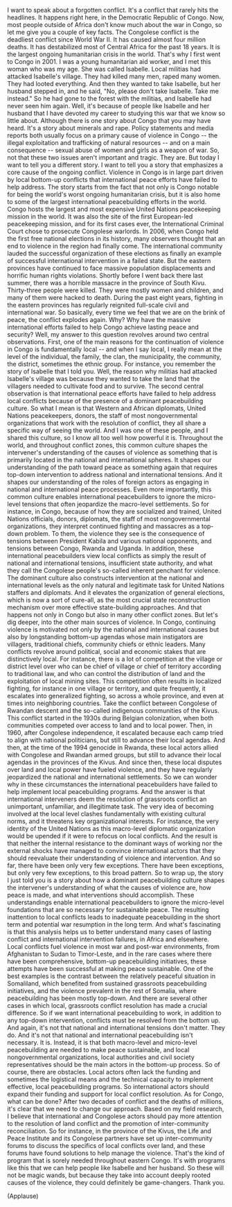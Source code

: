 
I want to speak about 
a forgotten conflict.
It&#39;s a conflict that rarely
hits the headlines.
It happens right here,
in the Democratic Republic of Congo.
Now, most people outside of Africa
don&#39;t know much about the war in Congo,
so let me give you a couple of key facts.
The Congolese conflict is the deadliest 
conflict since World War II.
It has caused almost four million deaths.
It has destabilized most of Central Africa
for the past 18 years.
It is the largest ongoing
humanitarian crisis in the world.
That&#39;s why I first went to Congo in 2001.
I was a young humanitarian aid worker,
and I met this woman who was my age.
She was called Isabelle.
Local militias
had attacked Isabelle&#39;s village.
They had killed many men,
raped many women.
They had looted everything.
And then they wanted to take Isabelle,
but her husband stepped in,
and he said, &quot;No,
please don&#39;t take Isabelle.
Take me instead.&quot;
So he had gone to the forest
with the militias,
and Isabelle had never seen him again.
Well, it&#39;s because of people
like Isabelle and her husband
that I have devoted my career
to studying this war
that we know so little about.
Although there is one story
about Congo that you may have heard.
It&#39;s a story about minerals and rape.
Policy statements and media reports
both usually focus on a primary cause
of violence in Congo --
the illegal exploitation and trafficking
of natural resources --
and on a main consequence --
sexual abuse of women and girls
as a weapon of war.
So, not that these two issues
aren&#39;t important and tragic. They are.
But today I want to tell you 
a different story.
I want to tell you a story
that emphasizes a core cause
of the ongoing conflict.
Violence in Congo is in large part driven
by local bottom-up conflicts
that international peace efforts
have failed to help address.
The story starts from the fact
that not only is Congo notable
for being the world&#39;s worst
ongoing humanitarian crisis,
but it is also home to some of the largest
international peacebuilding
efforts in the world.
Congo hosts the largest
and most expensive United Nations
peacekeeping mission in the world.
It was also the site of the first
European-led peacekeeping mission,
and for its first cases ever,
the International Criminal Court
chose to prosecute Congolese warlords.
In 2006, when Congo held the first 
free national elections in its history,
many observers thought that an end to 
violence in the region had finally come.
The international community lauded the 
successful organization of these elections
as finally an example
of successful international intervention
in a failed state.
But the eastern provinces
have continued to face
massive population displacements
and horrific human rights violations.
Shortly before I went
back there last summer,
there was a horrible massacre
in the province of South Kivu.
Thirty-three people were killed.
They were mostly women and children,
and many of them were hacked to death.
During the past eight years,
fighting in the eastern provinces
has regularly reignited
full-scale civil and international war.
So basically, every time we feel
that we are on the brink of peace,
the conflict explodes again.
Why?
Why have the massive international efforts
failed to help Congo 
achieve lasting peace and security?
Well, my answer to this question
revolves around two central observations.
First, one of the main reasons
for the continuation of violence in Congo
is fundamentally local --
and when I say local,
I really mean at the level
of the individual, the family,
the clan, the municipality,
the community, the district,
sometimes the ethnic group.
For instance, you remember the story
of Isabelle that I told you.
Well, the reason why militias
had attacked Isabelle&#39;s village
was because they wanted to take the land
that the villagers needed
to cultivate food and to survive.
The second central observation
is that international peace efforts
have failed to help
address local conflicts
because of the presence
of a dominant peacebuilding culture.
So what I mean is that
Western and African diplomats,
United Nations peacekeepers, donors,
the staff of most
nongovernmental organizations
that work with the resolution of conflict,
they all share a specific way
of seeing the world.
And I was one of these people,
and I shared this culture,
so I know all too well how powerful it is.
Throughout the world,
and throughout conflict zones,
this common culture shapes
the intervener&#39;s understanding
of the causes of violence
as something that is primarily located
in the national and international spheres.
It shapes our understanding
of the path toward peace
as something again that requires
top-down intervention
to address national
and international tensions.
And it shapes our understanding
of the roles of foreign actors
as engaging in national
and international peace processes.
Even more importantly,
this common culture
enables international peacebuilders
to ignore the micro-level tensions
that often jeopardize
the macro-level settlements.
So for instance, in Congo,
because of how they are
socialized and trained,
United Nations officials,
donors, diplomats,
the staff of most
nongovernmental organizations,
they interpret continued fighting
and massacres as a top-down problem.
To them, the violence they see
is the consequence of tensions
between President Kabila
and various national opponents,
and tensions between Congo,
Rwanda and Uganda.
In addition, these international 
peacebuilders view local conflicts
as simply the result
of national and international tensions,
insufficient state authority,
and what they call the Congolese people&#39;s
so-called inherent penchant for violence.
The dominant culture
also constructs intervention
at the national and international levels
as the only natural and legitimate task
for United Nations staffers and diplomats.
And it elevates the organization
of general elections,
which is now a sort of cure-all,
as the most crucial state
reconstruction mechanism
over more effective
state-building approaches.
And that happens not only in Congo
but also in many other conflict zones.
But let&#39;s dig deeper,
into the other main sources of violence.
In Congo, continuing violence
is motivated not only by the national
and international causes
but also by longstanding
bottom-up agendas
whose main instigators
are villagers, traditional chiefs,
community chiefs or ethnic leaders.
Many conflicts revolve around political,
social and economic stakes
that are distinctively local.
For instance, there is
a lot of competition
at the village or district level
over who can be chief of village
or chief of territory
according to traditional law,
and who can control
the distribution of land
and the exploitation
of local mining sites.
This competition often results
in localized fighting,
for instance in one village or territory,
and quite frequently,
it escalates into generalized fighting,
so across a whole province,
and even at times
into neighboring countries.
Take the conflict between Congolese 
of Rwandan descent
and the so-called indigenous 
communities of the Kivus.
This conflict started in the 1930s
during Belgian colonization,
when both communities competed
over access to land and to local power.
Then, in 1960,
after Congolese independence,
it escalated because each camp
tried to align with national politicians,
but still to advance their local agendas.
And then, at the time
of the 1994 genocide in Rwanda,
these local actors allied
with Congolese and Rwandan armed groups,
but still to advance their local agendas
in the provinces of the Kivus.
And since then, these local disputes
over land and local power
have fueled violence,
and they have regularly jeopardized
the national and
international settlements.
So we can wonder why
in these circumstances
the international peacebuilders
have failed to help implement
local peacebuilding programs.
And the answer is that
international interveners
deem the resolution of grassroots conflict
an unimportant, unfamiliar,
and illegitimate task.
The very idea of becoming involved
at the local level clashes fundamentally
with existing cultural norms,
and it threatens
key organizational interests.
For instance, the very identity
of the United Nations
as this macro-level
diplomatic organization
would be upended
if it were to refocus on local conflicts.
And the result is that
neither the internal resistance
to the dominant ways of working
nor the external shocks
have managed to convince international
actors that they should reevaluate
their understanding
of violence and intervention.
And so far, there have been
only very few exceptions.
There have been exceptions,
but only very few exceptions,
to this broad pattern.
So to wrap up,
the story I just told you
is a story about how
a dominant peacebuilding culture
shapes the intervener&#39;s understanding
of what the causes of violence are,
how peace is made,
and what interventions should accomplish.
These understandings enable
international peacebuilders
to ignore the micro-level foundations
that are so necessary
for sustainable peace.
The resulting inattention
to local conflicts
leads to inadequate peacebuilding
in the short term
and potential war resumption
in the long term.
And what&#39;s fascinating
is that this analysis
helps us to better understand
many cases of lasting conflict
and international intervention failures,
in Africa and elsewhere.
Local conflicts fuel violence
in most war and post-war environments,
from Afghanistan to Sudan
to Timor-Leste,
and in the rare cases
where there have been comprehensive,
bottom-up peacebuilding initiatives,
these attempts have been successful
at making peace sustainable.
One of the best examples is the contrast
between the relatively peaceful
situation in Somaliland,
which benefited from sustained
grassroots peacebuilding initiatives,
and the violence prevalent
in the rest of Somalia,
where peacebuilding
has been mostly top-down.
And there are several other cases
in which local, grassroots
conflict resolution
has made a crucial difference.
So if we want international
peacebuilding to work,
in addition to any top-down intervention,
conflicts must be resolved
from the bottom up.
And again, it&#39;s not that national
and international tensions don&#39;t matter.
They do.
And it&#39;s not that national
and international peacebuilding
isn&#39;t necessary.
It is.
Instead, it is that both macro-level
and micro-level peacebuilding are needed
to make peace sustainable,
and local nongovernmental organizations,
local authorities and 
civil society representatives
should be the main actors
in the bottom-up process.
So of course, there are obstacles.
Local actors often lack the funding
and sometimes the logistical means
and the technical capacity
to implement effective,
local peacebuilding programs.
So international actors
should expand their funding and support
for local conflict resolution.
As for Congo, what can be done?
After two decades of conflict
and the deaths of millions,
it&#39;s clear that we need
to change our approach.
Based on my field research,
I believe that international
and Congolese actors
should pay more attention
to the resolution of land conflict
and the promotion
of inter-community reconciliation.
So for instance,
in the province of the Kivus,
the Life and Peace Institute
and its Congolese partners
have set up inter-community forums
to discuss the specifics
of local conflicts over land,
and these forums have found solutions
to help manage the violence.
That&#39;s the kind of program
that is sorely needed
throughout eastern Congo.
It&#39;s with programs like this
that we can help people
like Isabelle and her husband.
So these will not be magic wands,
but because they take into account
deeply rooted causes of the violence,
they could definitely be game-changers.
Thank you.

(Applause)

